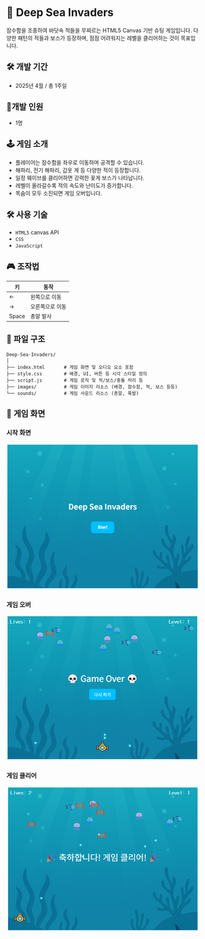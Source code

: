 # 🌊 Deep Sea Invaders

잠수함을 조종하여 바닷속 적들을 무찌르는 HTML5 Canvas 기반 슈팅 게임입니다. 다양한 패턴의 적들과 보스가 등장하며, 점점 어려워지는 레벨을 클리어하는 것이 목표입니다.

## 🛠 개발 기간
- 2025년 4월 / 총 1주일

## 🧑개발 인원
- 1명

## 🕹️ 게임 소개

- 플레이어는 잠수함을 좌우로 이동하며 공격할 수 있습니다.
- 해파리, 전기 해파리, 갑옷 게 등 다양한 적이 등장합니다.
- 일정 웨이브를 클리어하면 강력한 꽃게 보스가 나타납니다.
- 레벨이 올라갈수록 적의 속도와 난이도가 증가합니다.
- 목숨이 모두 소진되면 게임 오버입니다.

## 🛠 사용 기술

- `HTML5` canvas API
- `CSS`
- `JavaScript` 

## 🎮 조작법

| 키 | 동작 |
|----|------|
| ←  | 왼쪽으로 이동 |
| →  | 오른쪽으로 이동 |
| Space | 총알 발사 |

## 📁 파일 구조

```
Deep-Sea-Invaders/
│
├── index.html       # 게임 화면 및 오디오 요소 포함
├── style.css        # 배경, UI, 버튼 등 시각 스타일 정의
├── script.js        # 게임 로직 및 적/보스/충돌 처리 등
├── images/          # 게임 이미지 리소스 (배경, 잠수함, 적, 보스 등등)
└── sounds/          # 게임 사운드 리소스 (총알, 폭발)
```

## 📸 게임 화면

### 시작 화면
![startImage.png](readme/startImage.png)

### 게임 오버
![overImage.png](readme/overImage.png)

### 게임 클리어
![clearImage.png](readme/clearImage.png)
